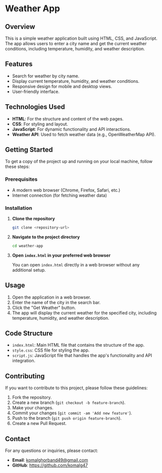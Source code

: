 
# Weather App

## Overview

This is a simple weather application built using HTML, CSS, and JavaScript. The app allows users to enter a city name and get the current weather conditions, including temperature, humidity, and weather description.

## Features

- Search for weather by city name.
- Display current temperature, humidity, and weather conditions.
- Responsive design for mobile and desktop views.
- User-friendly interface.

## Technologies Used

- **HTML**: For the structure and content of the web pages.
- **CSS**: For styling and layout.
- **JavaScript**: For dynamic functionality and API interactions.
- **Weather API**: Used to fetch weather data (e.g., OpenWeatherMap API).

## Getting Started

To get a copy of the project up and running on your local machine, follow these steps:

### Prerequisites

- A modern web browser (Chrome, Firefox, Safari, etc.)
- Internet connection (for fetching weather data)

### Installation

1. **Clone the repository**

   ```bash
   git clone <repository-url>
   ```

2. **Navigate to the project directory**

   ```bash
   cd weather-app
   ```

3. **Open `index.html` in your preferred web browser**

   You can open `index.html` directly in a web browser without any additional setup.

## Usage

1. Open the application in a web browser.
2. Enter the name of the city in the search bar.
3. Click the "Get Weather" button.
4. The app will display the current weather for the specified city, including temperature, humidity, and weather description.


## Code Structure

- `index.html`: Main HTML file that contains the structure of the app.
- `style.css`: CSS file for styling the app.
- `script.js`: JavaScript file that handles the app's functionality and API integration.

## Contributing

If you want to contribute to this project, please follow these guidelines:

1. Fork the repository.
2. Create a new branch (`git checkout -b feature-branch`).
3. Make your changes.
4. Commit your changes (`git commit -am 'Add new feature'`).
5. Push to the branch (`git push origin feature-branch`).
6. Create a new Pull Request.

## Contact

For any questions or inquiries, please contact:

- **Email**: komalghorband49@gmail.com
- **GitHub**: https://github.com/komalg47


